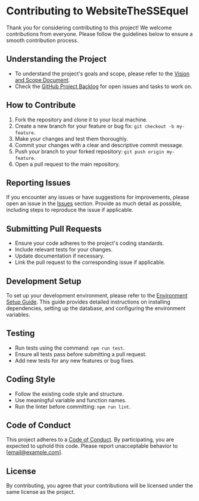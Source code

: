 # Contributing to WebsiteTheSSEquel

Thank you for considering contributing to this project! We welcome contributions from everyone. Please follow the guidelines below to ensure a smooth contribution process.

## Understanding the Project

- To understand the project's goals and scope, please refer to the [Vision and Scope Document](./documentation/VisionAndScope.md).
- Check the [GitHub Project Backlog](https://github.com/orgs/rit-sse/projects/2/views/10) for open issues and tasks to work on.

## How to Contribute

1. Fork the repository and clone it to your local machine.
2. Create a new branch for your feature or bug fix: `git checkout -b my-feature`.
3. Make your changes and test them thoroughly.
4. Commit your changes with a clear and descriptive commit message.
5. Push your branch to your forked repository: `git push origin my-feature`.
6. Open a pull request to the main repository.

## Reporting Issues

If you encounter any issues or have suggestions for improvements, please open an issue in the [Issues](https://github.com/your-repo/issues) section. Provide as much detail as possible, including steps to reproduce the issue if applicable.

## Submitting Pull Requests

- Ensure your code adheres to the project's coding standards.
- Include relevant tests for your changes.
- Update documentation if necessary.
- Link the pull request to the corresponding issue if applicable.

## Development Setup

To set up your development environment, please refer to the [Environment Setup Guide](./documentation/EnvironmentSetup.md). This guide provides detailed instructions on installing dependencies, setting up the database, and configuring the environment variables.

## Testing

- Run tests using the command: `npm run test`.
- Ensure all tests pass before submitting a pull request.
- Add new tests for any new features or bug fixes.

## Coding Style

- Follow the existing code style and structure.
- Use meaningful variable and function names.
- Run the linter before committing: `npm run lint`.

## Code of Conduct

This project adheres to a [Code of Conduct](https://github.com/your-repo/CODE_OF_CONDUCT.md). By participating, you are expected to uphold this code. Please report unacceptable behavior to [email@example.com].

## License

By contributing, you agree that your contributions will be licensed under the same license as the project.

